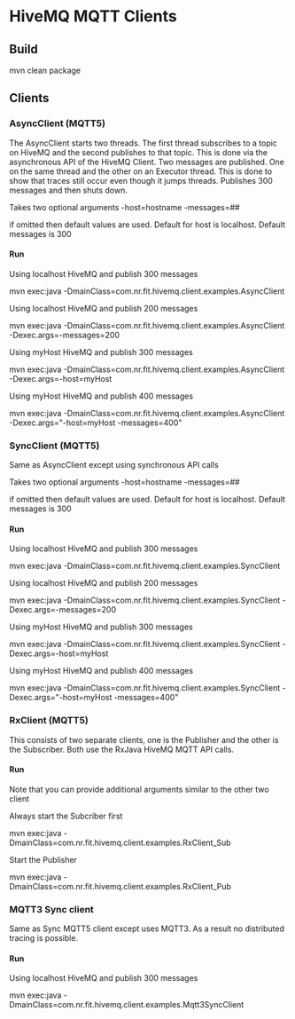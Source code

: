 # HiveMQ MQTT Clients

## Build
mvn clean package
   
## Clients
   
### AsyncClient (MQTT5)
   
The AsyncClient starts two threads.  The first thread subscribes to a topic on HiveMQ and the second publishes to that topic.  This is done via the asynchronous API of the HiveMQ Client.  Two messages are published.  One on the same thread and the other on an Executor thread.  This is done to show that traces still occur even though it jumps threads.  Publishes 300 messages and then shuts down.

Takes two optional arguments
-host=hostname
-messages=##
   
if omitted then default values are used.  Default for host is localhost.   Default messages is 300

#### Run

Using localhost HiveMQ and publish 300 messages  
    
mvn exec:java -DmainClass=com.nr.fit.hivemq.client.examples.AsyncClient 
   
Using localhost HiveMQ and publish 200 messages  
   
mvn exec:java -DmainClass=com.nr.fit.hivemq.client.examples.AsyncClient -Dexec.args=-messages=200   
   
Using myHost HiveMQ and publish 300 messages  
   
mvn exec:java -DmainClass=com.nr.fit.hivemq.client.examples.AsyncClient -Dexec.args=-host=myHost   
   
Using myHost HiveMQ and publish 400 messages  
   
mvn exec:java -DmainClass=com.nr.fit.hivemq.client.examples.AsyncClient -Dexec.args="-host=myHost -messages=400"      
   
### SyncClient (MQTT5)
   
Same as AsyncClient except using synchronous API calls

Takes two optional arguments
-host=hostname
-messages=##
   
if omitted then default values are used.  Default for host is localhost.   Default messages is 300

#### Run

Using localhost HiveMQ and publish 300 messages  
    
mvn exec:java -DmainClass=com.nr.fit.hivemq.client.examples.SyncClient 
   
Using localhost HiveMQ and publish 200 messages  
   
mvn exec:java -DmainClass=com.nr.fit.hivemq.client.examples.SyncClient -Dexec.args=-messages=200   
   
Using myHost HiveMQ and publish 300 messages  
   
mvn exec:java -DmainClass=com.nr.fit.hivemq.client.examples.SyncClient -Dexec.args=-host=myHost   
   
Using myHost HiveMQ and publish 400 messages  
   
mvn exec:java -DmainClass=com.nr.fit.hivemq.client.examples.SyncClient -Dexec.args="-host=myHost -messages=400"      
   
   
### RxClient (MQTT5)
   
This consists of two separate clients, one is the Publisher and the other is the Subscriber.   Both use the RxJava HiveMQ MQTT API calls.  

#### Run
   
Note that you can provide additional arguments similar to the other two client

Always start the Subcriber first   
   
mvn exec:java -DmainClass=com.nr.fit.hivemq.client.examples.RxClient_Sub   
    
Start the Publisher   
   
mvn exec:java -DmainClass=com.nr.fit.hivemq.client.examples.RxClient_Pub   
 
   
### MQTT3 Sync client

Same as Sync MQTT5 client except uses MQTT3.  As a result no distributed tracing is possible.

#### Run

Using localhost HiveMQ and publish 300 messages  
    
mvn exec:java -DmainClass=com.nr.fit.hivemq.client.examples.Mqtt3SyncClient 
